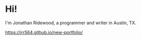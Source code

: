 # Hi!
I'm Jonathan Ridewood, a programmer and writer in Austin, TX.

https://jrr564.github.io/new-portfolio/
